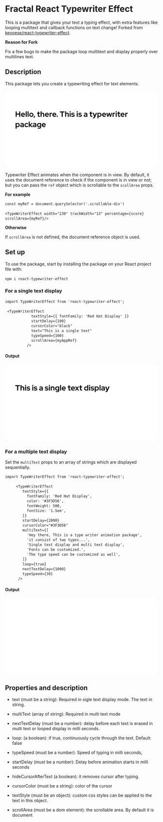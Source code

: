 # Fractal React Typewriter Effect

This is a package that gives your text a typing effect, with extra features like looping multitext and callback functions on text change! Forked from [kevoese/react-typewriter-effect](https://github.com/kevoese/react-typewriter-effect).

**Reason for Fork**

Fix a few bugs to make the package loop multitext and display properly over multilines text.

## Description

This package lets you create a typewriting effect for text elements.

![Typewriter description](./images/singleTextDisplay1.gif)

Typewriter Effect animates when the component is in view. By default, it uses the document reference to check if the component is in view or not; but you can pass the `ref` object which is scrollable to the `scollArea` props.

**For example**

```
const myRef = document.querySelector('.scrollable-div')

<TypeWriterEffect width="230" trackWidth="13" percentage={score} scrollArea={myRef}/>
```

**Otherwise**

If `scrollArea` is not defined, the document reference object is used.

## Set up

To use the package, start by installing the package on your React project file with:

`npm i react-typewriter-effect`

### For a single text display

```
import TypeWriterEffect from 'react-typewriter-effect';

 <TypeWriterEffect
            textStyle={{ fontFamily: 'Red Hat Display' }}
            startDelay={100}
            cursorColor="black"
            text="This is a single text"
            typeSpeed={100}
            scrollArea={myAppRef}
          />

```

#### Output

![single text display](./images/textDisplay.gif)

### For a multiple text display

Set the `multiText` props to an array of strings which are displayed sequentially.

```
import TypeWriterEffect from 'react-typewriter-effect';

     <TypeWriterEffect
        textStyle={{
          fontFamily: 'Red Hat Display',
          color: '#3F3D56',
          fontWeight: 500,
          fontSize: '1.5em',
        }}
        startDelay={2000}
        cursorColor="#3F3D56"
        multiText={[
          'Hey there, This is a type writer animation package',
          'it consist of two types...',
          'Single text display and multi text display',
          'Fonts can be customized.',
          'The type speed can be customized as well',
        ]}
        loop={true}
        nextTextDelay={1000}
        typeSpeed={30}
      />
```

#### Output

![Rect bar](./images/multiText.gif)

## Properties and description

- text (must be a string): Required in sigle text display mode. The text in string.

- multiText (array of string): Required in multi text mode

- nextTextDelay (must be a number): delay before each text is erased in multi text or looped display in milli seconds.

- loop: (a boolean): if true, continuously cycle through the text. Default: false

- typeSpeed (must be a number): Speed of typing in milli seconds,

- startDelay (must be a number): Delay before animation starts in milli seconds

- hideCursorAfterText (a boolean): it removes cursor after typing.

- cursorColor (must be a string): color of the cursor

- textStyle (must be an object): custom css styles can be applied to the text in this object.

- scrollArea (must be a dom element): the scrollable area. By default it is document
